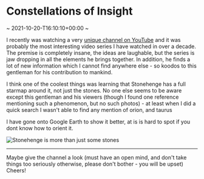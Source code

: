 # Constellations of Insight
~ 2021-10-20-T16:10:10+00:00 ~

I recently was watching a very [unique channel on YouTube](https://www.youtube.com/watch?v=UnFfi0d9wtw&list=PLgTDUbxeD5zJPMPLjiL4GWglUWYLmUZTm&index=5) and it was probably the most interesting video series I have watched in over a decade. The premise is completely insane, the ideas are laughable, but the series is jaw dropping in all the elements he brings together. In addition, he finds a lot of new information which I cannot find anywhere else - so koodos to this gentleman for his contribution to mankind.

I think one of the coolest things was learning that Stonehenge has a full starmap around it, not just the stones. No one else seems to be aware except this gentleman and his viewers (though I found one reference mentioning such a phenomenon, but no such photos) - at least when I did a quick search I wasn't able to find any mention of orion, and taurus

I have gone onto Google Earth to show it better, at is is hard to spot if you dont know how to orient it.

![Stonehenge is more than just some stones](/media/stonehenge.png)


---

Maybe give the channel a look (must have an open mind, and don't take things too seriously otherwise, please don't bother - you will be upset) Cheers!